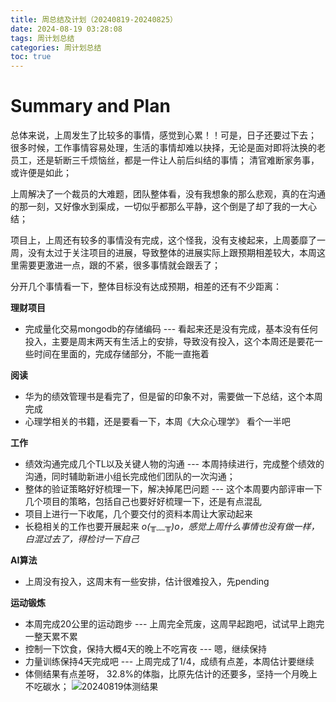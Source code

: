 ```yaml
---
title: 周总结及计划（20240819-20240825）
date: 2024-08-19 03:28:08
tags: 周计划总结
categories: 周计划总结
toc: true
---
```

# Summary and Plan
总体来说，上周发生了比较多的事情，感觉到心累！！可是，日子还要过下去；
很多时候，工作事情容易处理，生活的事情却难以抉择，无论是面对即将汰换的老员工，还是斩断三千烦恼丝，都是一件让人前后纠结的事情；
清官难断家务事，或许便是如此；

上周解决了一个裁员的大难题，团队整体看，没有我想象的那么悲观，真的在沟通的那一刻，又好像水到渠成，一切似乎都那么平静，这个倒是了却了我的一大心结；

<!-- more -->

项目上，上周还有较多的事情没有完成，这个怪我，没有支棱起来，上周萎靡了一周，没有太过于关注项目的进展，导致整体的进展实际上跟预期相差较大，本周这里需要更激进一点，跟的不紧，很多事情就会跟丢了；

分开几个事情看一下，整体目标没有达成预期，相差的还有不少距离：

**理财项目**
* 完成量化交易mongodb的存储编码  --- 看起来还是没有完成，基本没有任何投入，主要是周末两天有生活上的安排，导致没有投入，这个本周还是要花一些时间在里面的，完成存储部分，不能一直拖着

**阅读**
* 华为的绩效管理书是看完了，但是留的印象不对，需要做一下总结，这个本周完成
* 心理学相关的书籍，还是要看一下，本周《大众心理学》 看个一半吧

**工作**
* 绩效沟通完成几个TL以及关键人物的沟通 --- 本周持续进行，完成整个绩效的沟通，同时辅助新进小组长完成他们团队的一次沟通；
* 整体的验证策略好好梳理一下，解决掉尾巴问题 --- 这个本周要内部评审一下几个项目的策略，包括自己也要好好梳理一下，还是有点混乱
* 项目上进行一下收尾，几个要交付的资料本周让大家动起来
* 长稳相关的工作也要开展起来
*o(╥﹏╥)o，感觉上周什么事情也没有做一样，白混过去了，得检讨一下自己*

**AI算法**
* 上周没有投入，这周末有一些安排，估计很难投入，先pending

**运动锻炼**
* 本周完成20公里的运动跑步 --- 上周完全荒废，这周早起跑吧，试试早上跑完一整天累不累
* 控制一下饮食，保持大概4天的晚上不吃宵夜  --- 嗯，继续保持
* 力量训练保持4天完成吧  --- 上周完成了1/4，成绩有点差，本周估计要继续
* 体侧结果有点差呀， 32.8%的体脂，比原先估计的还要多，坚持一个月晚上不吃碳水；
![20240819体测结果](https://github.com/user-attachments/assets/a9b7eda8-0658-476f-9832-ae213e4b6af7)

